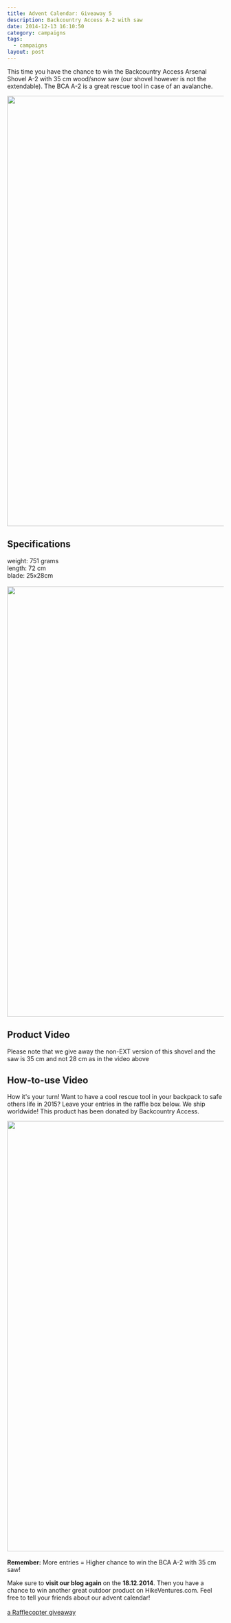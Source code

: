 ```yaml
---
title: Advent Calendar: Giveaway 5
description: Backcountry Access A-2 with saw
date: 2014-12-13 16:10:50
category: campaigns
tags: 
  - campaigns
layout: post
---
```


This time you have the chance to win the Backcountry Access Arsenal Shovel A-2 with 35 cm wood/snow saw (our shovel however is not the extendable). The BCA A-2 is a great rescue tool in case of an avalanche.

<a href="https://www.flickr.com/photos/90204224@N07/15391843303"><img src="https://farm8.staticflickr.com/7522/15391843303_551ab6e4dd_b.jpg" width="1000" height="1000"></a>


## Specifications
weight: 751 grams<br>
length: 72 cm<br>
blade: 25x28cm<br><br>
<a href="https://www.flickr.com/photos/90204224@N07/15824199630"><img src="https://farm9.staticflickr.com/8602/15824199630_08a31e21ae_b.jpg" width="1000" height="1000"></a>

## Product Video
Please note that we give away the non-EXT version of this shovel and the saw is 35 cm and not 28 cm as in the video above

## How-to-use Video
How it's your turn! Want to have a cool rescue tool in your backpack to safe others life in 2015? Leave your entries in the raffle box below. We ship worldwide! This product has been donated by Backcountry Access.

<a href="https://www.flickr.com/photos/90204224@N07/15985679906"><img src="https://farm8.staticflickr.com/7479/15985679906_62b5ac12d2_b.jpg" width="1000" height="1000"></a><br><br>
<strong>Remember:</strong> More entries = Higher chance to win the BCA A-2 with 35 cm saw!

Make sure to <strong>visit our blog again</strong> on the <strong>18.12.2014</strong>. Then you have a chance to win another great outdoor product on HikeVentures.com. Feel free to tell your friends about our advent calendar!<br><br>
<a class="rcptr" href="http://www.rafflecopter.com/rafl/display/9698c3706/" rel="nofollow" data-raflid="9698c3706" data-theme="classic" data-template="547383d1349ca46723745c71" id="rcwidget_azuottk4">a Rafflecopter giveaway</a>
<script src="//widget-prime.rafflecopter.com/launch.js"></script>
